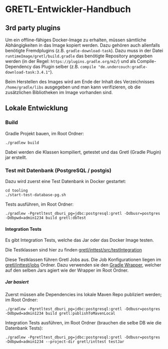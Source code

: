 # GRETL-Entwickler-Handbuch

## 3rd party plugins

Um ein offline-fähiges Docker-Image zu erhalten, müssen sämtliche Abhängigkeiten in das Image kopiert werden.
Dazu gehören auch allenfalls benötigte Fremdplugins (z.B. `gradle-download-task`).
Dazu muss in der Datei `runtimeImage/gretl/build.gradle` das benötigte Repository angegeben werden
(in der Regel: `https://plugins.gradle.org/m2/`) und als Compile-Dependency das Plugin selber
(z.B. `compile "de.undercouch:gradle-download-task:3.4.1"`).

Beim Herstellen des Images wird am Ende der Inhalt des Verzeichnisses `/home/gradle/libs` ausgegeben und man kann verifizieren,
ob die zusätzlichen Bibliotheken im Image vorhanden sind.

## Lokale Entwicklung

### Build
Gradle Projekt bauen, im Root Ordner:

    ./gradlew build

Dabei werden die Klassen kompiliert, getestet und das Gretl (Gradle Plugin) jar erstellt.

### Test mit Datenbank (PostgreSQL / postgis)
Dazu wird zuerst eine Test Datenbank in Docker gestartet:

    cd tooling
    ./start-test-database-pg.sh

Tests ausführen, im Root Ordner:

    ./gradlew -Pgretltest_dburi_pg=jdbc:postgresql:gretl -Ddbusr=postgres -Ddbpwd=admin1234 build gretl:dbTest

#### Integration Tests
Es gibt Integration Tests, welche das Jar oder das Docker Image testen.

Die Testklassen sind hier zu finden [gretl/inttest/src/testIntegration](../../gretl/inttest/src/testIntegration)

Diese Testklassen führen Gretl Jobs aus. Die Job Konfigurationen liegen im [gretl/inttest/jobs](../../gretl/inttest/jobs) Ordner.
Dazu verwenden sie den [Gradle Wrapper](../../gretl/inttest/gradlew), welcher auf den selben Jars agiert wie der Wrapper im Root Ordner.

##### Jar basiert
Zuerst müssen alle Dependencies ins lokale Maven Repo publiziert werden; im Root Ordner:

    ./gradlew -Pgretltest_dburi_pg=jdbc:postgresql:gretl -Ddbusr=postgres -Ddbpwd=admin1234 build gretl:publishToMavenLocal
    
Integration Tests ausführen, im Root Ordner (brauchen die selbe DB wie die Datenbank Tests):
    
    ./gradlew -Pgretltest_dburi_pg=jdbc:postgresql:gretl -Ddbusr=postgres -Ddbpwd=admin1234 --project-dir gretl/inttest testJar
